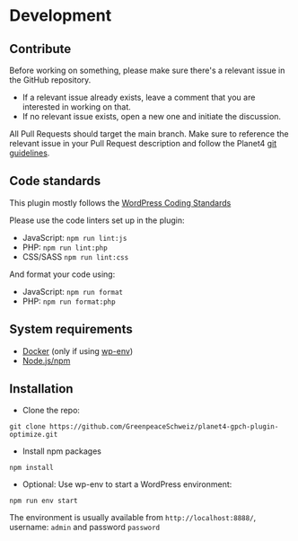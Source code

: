 # Development

## Contribute

Before working on something, please make sure there's a relevant issue in the GitHub repository.

- If a relevant issue already exists, leave a comment that you are interested in working on that.
- If no relevant issue exists, open a new one and initiate the discussion.

All Pull Requests should target the main branch. Make sure to reference the relevant issue in your Pull Request description and follow the Planet4 [git guidelines](https://support.greenpeace.org/planet4/development/git-guidelines).

## Code standards

This plugin mostly follows the [WordPress Coding Standards](https://make.wordpress.org/core/handbook/best-practices/coding-standards/php/)

Please use the code linters set up in the plugin:

- JavaScript: `npm run lint:js`
- PHP: `npm run lint:php`
- CSS/SASS `npm run lint:css`

And format your code using:

- JavaScript: `npm run format`
- PHP: `npm run format:php`

## System requirements

- [Docker](https://docs.docker.com/get-docker/) (only if using [wp-env](https://developer.wordpress.org/block-editor/getting-started/devenv/get-started-with-wp-env/))
- [Node.js/npm](https://docs.npmjs.com/downloading-and-installing-node-js-and-npm)

## Installation

- Clone the repo:

```git clone https://github.com/GreenpeaceSchweiz/planet4-gpch-plugin-optimize.git```

- Install npm packages

```npm install```

- Optional: Use wp-env to start a WordPress environment:

```npm run env start```

The environment is usually available from `http://localhost:8888/`, username: `admin` and password `password`

